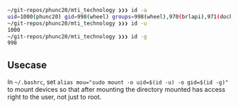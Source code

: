 ```bash
~/git-repos/phunc20/mti_technology ❯❯❯ id -a
uid=1000(phunc20) gid=998(wheel) groups=998(wheel),970(brlapi),971(docker),991(lp)
~/git-repos/phunc20/mti_technology ❯❯❯ id -u
1000
~/git-repos/phunc20/mti_technology ❯❯❯ id -g
998
```

## Usecase
In `~/.bashrc`, set `alias mou="sudo mount -o uid=$(id -u) -o gid=$(id -g)"` to mount devices so that after mounting the directory mounted has access right to the user, not just to root.
